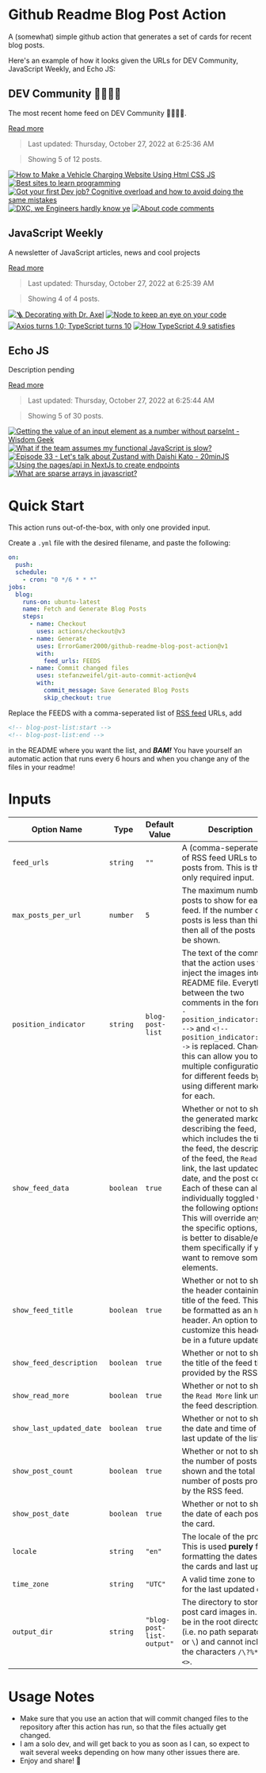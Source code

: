 # Github Readme Blog Post Action

A (somewhat) simple github action that generates a set of cards for recent blog posts.

Here's an example of how it looks given the URLs for DEV Community, JavaScript Weekly, and Echo JS:

<!-- post-list:start -->
## DEV Community 👩‍💻👨‍💻

The most recent home feed on DEV Community 👩‍💻👨‍💻.

[Read more](https://dev.to)
> Last updated: Thursday, October 27, 2022 at 6:25:36 AM

> Showing 5 of 12 posts.

[![How to Make a Vehicle Charging Website Using Html CSS JS](https://raw.githubusercontent.com/ErrorGamer2000/github-readme-blog-post-action/main/generated_files/DEV_Community_👩‍💻👨‍💻/How_to_Make_a_Vehicle_Charging_Website_Using_Html_CSS_JS.svg)](https://dev.to/codewithsadee/how-to-make-a-vehicle-charging-website-using-html-css-js-c0j)
[![Best sites to learn programming](https://raw.githubusercontent.com/ErrorGamer2000/github-readme-blog-post-action/main/generated_files/DEV_Community_👩‍💻👨‍💻/Best_sites_to_learn_programming.svg)](https://dev.to/albericojr/best-sites-to-learn-programming-4igl)
[![Got your first Dev job? Cognitive overload and how to avoid doing the same mistakes](https://raw.githubusercontent.com/ErrorGamer2000/github-readme-blog-post-action/main/generated_files/DEV_Community_👩‍💻👨‍💻/Got_your_first_Dev_job__Cognitive_overload_and_how_to_avoid_doing_the_same_mistakes.svg)](https://dev.to/cow_berry/got-your-first-dev-job-cognitive-overload-and-how-to-avoid-doing-the-same-mistakes-37k5)
[![DXC, we Engineers hardly know ye](https://raw.githubusercontent.com/ErrorGamer2000/github-readme-blog-post-action/main/generated_files/DEV_Community_👩‍💻👨‍💻/DXC__we_Engineers_hardly_know_ye.svg)](https://dev.to/chuloo/dxc-we-engineers-hardly-know-ye-3gmh)
[![About code comments](https://raw.githubusercontent.com/ErrorGamer2000/github-readme-blog-post-action/main/generated_files/DEV_Community_👩‍💻👨‍💻/About_code_comments.svg)](https://dev.to/jgroeneveld/about-code-comments-27ml)


## JavaScript Weekly

A newsletter of JavaScript articles, news and cool projects

[Read more](https://javascriptweekly.com/)
> Last updated: Thursday, October 27, 2022 at 6:25:39 AM

> Showing 4 of 4 posts.

[![🪜 Decorating with Dr. Axel](https://raw.githubusercontent.com/ErrorGamer2000/github-readme-blog-post-action/main/generated_files/JavaScript_Weekly/🪜_Decorating_with_Dr._Axel.svg)](https://javascriptweekly.com/issues/611)
[![Node to keep an eye on your code](https://raw.githubusercontent.com/ErrorGamer2000/github-readme-blog-post-action/main/generated_files/JavaScript_Weekly/Node_to_keep_an_eye_on_your_code.svg)](https://javascriptweekly.com/issues/610)
[![Axios turns 1.0; TypeScript turns 10](https://raw.githubusercontent.com/ErrorGamer2000/github-readme-blog-post-action/main/generated_files/JavaScript_Weekly/Axios_turns_1.0;_TypeScript_turns_10.svg)](https://javascriptweekly.com/issues/609)
[![How TypeScript 4.9 satisfies](https://raw.githubusercontent.com/ErrorGamer2000/github-readme-blog-post-action/main/generated_files/JavaScript_Weekly/How_TypeScript_4.9_satisfies.svg)](https://javascriptweekly.com/issues/608)


## Echo JS

Description pending

[Read more](
http://www.echojs.com
)
> Last updated: Thursday, October 27, 2022 at 6:25:44 AM

> Showing 5 of 30 posts.

[![Getting the value of an input element as a number without parseInt - Wisdom Geek](https://raw.githubusercontent.com/ErrorGamer2000/github-readme-blog-post-action/main/generated_files/_Echo_JS_/Getting_the_value_of_an_input_element_as_a_number_without_parseInt_-_Wisdom_Geek.svg)](https://www.wisdomgeek.com/development/web-development/javascript/getting-the-value-of-an-input-element-as-a-number-without-parseint/)
[![What if the team assumes my functional JavaScript is slow?](https://raw.githubusercontent.com/ErrorGamer2000/github-readme-blog-post-action/main/generated_files/_Echo_JS_/What_if_the_team_assumes_my_functional_JavaScript_is_slow_.svg)](https://jrsinclair.com/articles/2022/what-if-the-team-assumes-my-functional-javascript-is-slow/)
[![Episode 33 - Let's talk about Zustand with Daishi Kato - 20minJS](https://raw.githubusercontent.com/ErrorGamer2000/github-readme-blog-post-action/main/generated_files/_Echo_JS_/Episode_33_-_Let's_talk_about_Zustand_with_Daishi_Kato_-_20minJS.svg)](https://podcast.20minjs.com/1952066/11541711-episode-33-let-s-talk-about-zustand-with-daishi-kato)
[![Using the pages/api in NextJs to create endpoints](https://raw.githubusercontent.com/ErrorGamer2000/github-readme-blog-post-action/main/generated_files/_Echo_JS_/Using_the_pages_api_in_NextJs_to_create_endpoints.svg)](http://www.js-craft.io/blog/using-the-pages-api-in-nextjs-to-create-endpoints/)
[![What are sparse arrays in javascript?](https://raw.githubusercontent.com/ErrorGamer2000/github-readme-blog-post-action/main/generated_files/_Echo_JS_/What_are_sparse_arrays_in_javascript_.svg)](
https://frontendroom.com/blog/what-is-sparse-array-in-javascript
)


<!-- post-list:end -->

# Quick Start

This action runs out-of-the-box, with only one provided input.

Create a `.yml` file with the desired filename, and paste the following:

```yml
on:
  push:
  schedule:
    - cron: "0 */6 * * *"
jobs:
  blog:
    runs-on: ubuntu-latest
    name: Fetch and Generate Blog Posts
    steps:
      - name: Checkout
        uses: actions/checkout@v3
      - name: Generate
        uses: ErrorGamer2000/github-readme-blog-post-action@v1
        with:
          feed_urls: FEEDS
      - name: Commit changed files
        uses: stefanzweifel/git-auto-commit-action@v4
        with:
          commit_message: Save Generated Blog Posts
          skip_checkout: true
```

Replace the FEEDS with a comma-seperated list of [RSS feed](https://rss.com/blog/how-do-rss-feeds-work/) URLs, add

```md
<!-- blog-post-list:start -->
<!-- blog-post-list:end -->
```

in the README where you want the list, and **_BAM!_** You have yourself an automatic action that runs every 6 hours and when you change any of the files in your readme!

# Inputs

<table>
  <thead>
    <tr>
      <th>Option Name</th>
      <th>Type</th>
      <th>Default Value</th>
      <th>Description</th>
    </tr>
  </thead>
  <tbody>
    <tr>
      <td><code>feed_urls</code></td>
      <td><code>string</code></td>
      <td><code>""</code></td>
      <td>A (comma-seperated) list of RSS feed URLs to load posts from. This is the only required input.</td>
    </tr>
    <tr>
      <td><code>max_posts_per_url</code></td>
      <td><code>number</code></td>
      <td><code>5</code></td>
      <td>The maximum number of posts to show for each feed. If the number of posts is less than this, then all of the posts will be shown.</td>
    </tr>
    <tr>
      <td><code>position_indicator</code></td>
      <td><code>string</code></td>
      <td><code>blog-post-list</code></td>
      <td>The text of the comments that the action uses to inject the images into the README file. Everything between the two comments in the form <code>&lt;!-- position_indicator:start --&gt;</code> and <code>&lt;!-- position_indicator:end --&gt;</code> is replaced. Changing this can allow you to use multiple configurations for different feeds by using different markers for each.</td>
    </tr>
    <tr>
      <td><code>show_feed_data</code></td>
      <td><code>boolean</code></td>
      <td><code>true</code></td>
      <td>Whether or not to show the generated markdown describing the feed, which includes the title of the feed, the description of the feed, the <code>Read More</code> link, the last updated date, and the post count. Each of these can also be individually toggled with the following options. This will override any of the specific options, so it is better to disable/enable them specifically if you want to remove some elements.</td>
    </tr>
    <tr>
      <td><code>show_feed_title</code></td>
      <td><code>boolean</code></td>
      <td><code>true</code></td>
      <td>Whether or not to show the header containing the title of the feed. This will be formatted as an <code>h2</code> header. An option to customize this header will be in a future update.</td>
    </tr>
    <tr>
      <td><code>show_feed_description</code></td>
      <td><code>boolean</code></td>
      <td><code>true</code></td>
      <td>Whether or not to show the title of the feed that is provided by the RSS feed.</td>
    </tr>
    <tr>
      <td><code>show_read_more</code></td>
      <td><code>boolean</code></td>
      <td><code>true</code></td>
      <td>Whether or not to show the <code>Read More</code> link under the feed description.</td>
    </tr>
    <tr>
      <td><code>show_last_updated_date</code></td>
      <td><code>boolean</code></td>
      <td><code>true</code></td>
      <td>Whether or not to show the date and time of the last update of the list.</td>
    </tr>
    <tr>
      <td><code>show_post_count</code></td>
      <td><code>boolean</code></td>
      <td><code>true</code></td>
      <td>Whether or not to show the number of posts shown and the total number of posts provided by the RSS feed.</td>
    </tr>
    <tr>
      <td><code>show_post_date</code></td>
      <td><code>boolean</code></td>
      <td><code>true</code></td>
      <td>Whether or not to show the date of each post on the card.</td>
    </tr>
    <tr>
      <td><code>locale</code></td>
      <td><code>string</code></td>
      <td><code>"en"</code></td>
      <td>The locale of the project. This is used <strong>purely</strong> for formatting the dates of the cards and last update.</td>
    </tr>
    <tr>
      <td><code>time_zone</code></td>
      <td><code>string</code></td>
      <td><code>"UTC"</code></td>
      <td>A valid time zone to use for the last updated date.</td>
    </tr>
    <tr>
      <td><code>output_dir</code></td>
      <td><code>string</code></td>
      <td><code>"blog-post-list-output"</code></td>
      <td>The directory to store the post card images in. Must be in the root directory (i.e. no path separators <code>/</code> or <code>\</code>) and cannot include the characters <code>/\?%*:|"&lt;&gt;</code>.</td>
    </tr>
<!--
    <tr>
      <td><code></code></td>
      <td><cde></cde></td>
      <td><code></code></td>
      <td></td>
    </tr>
-->
  </tbody>
</table>

# Usage Notes

- Make sure that you use an action that will commit changed files to the repository after this action has run, so that the files actually get changed.
- I am a solo dev, and will get back to you as soon as I can, so expect to wait several weeks depending on how many other issues there are.
- Enjoy and share! 🤗
